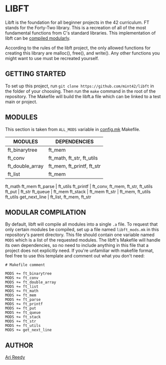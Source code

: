 # LIBFT

Libft is the foundation for all beginner projects in the 42 curriculum. FT stands for the Forty-Two library. This is a recreation of all of the most fundamental functions from C's standard libraries. This implementation of libft can be [compiled modularly](#MODULAR-COMPILATION).

According to the rules of the libft project, the only allowed functions for creating this library are malloc(), free(), and write(). Any other functions you might want to use must be recreated yourself.

## GETTING STARTED

To set up this project, run `git clone https://github.com/mint42/libft` in the folder of your choosing. Then run the `make` command in the root of the repository. The Makefile will build the libft.a file which can be linked to a test main or project.

## MODULES

This section is taken from `ALL_MODS` variable in [config.mk](https://github.com/mint42/libft/blob/master/config.mk) Makefile.

MODULES | DEPENDENCIES
--- | ---
ft_binarytree | ft_mem
ft_conv | ft_math, ft_str, ft_utils
ft_double_array | ft_mem, ft_printf, ft_str
ft_list | ft_mem
ft_math
ft_mem
ft_parse | ft_utils
ft_printf | ft_conv, ft_mem, ft_str, ft_utils
ft_put | ft_str
ft_queue | ft_mem
ft_stack | ft_mem
ft_str | ft_mem, ft_utils
ft_utils
get_next_line | ft_list, ft_mem, ft_str

## MODULAR COMPILATION

By default, libft will compile all modules into a single `.a` file. To request that only certain modules be compiled, set up a file named `libft_mods.mk` in this repository's parent directory. This file should contain one variable named `MODS` which is a list of the requested modules. The libft's Makefile will handle its own dependencies, so no need to include anything in this file that a project does not explicitly need. If you're unfamiliar with makefile format, feel free to use this template and comment out what you don't need:

```
# Makefile comment

MODS += ft_binarytree
MODS += ft_conv
MODS += ft_double_array
MODS += ft_list
MODS += ft_math
MODS += ft_mem
MODS += ft_parse
MODS += ft_printf
MODS += ft_put
MODS += ft_queue
MODS += ft_stack
MODS += ft_str
MODS += ft_utils
MODS += get_next_line
```

## AUTHOR

[Ari Reedy](https://github.com/mint42)
